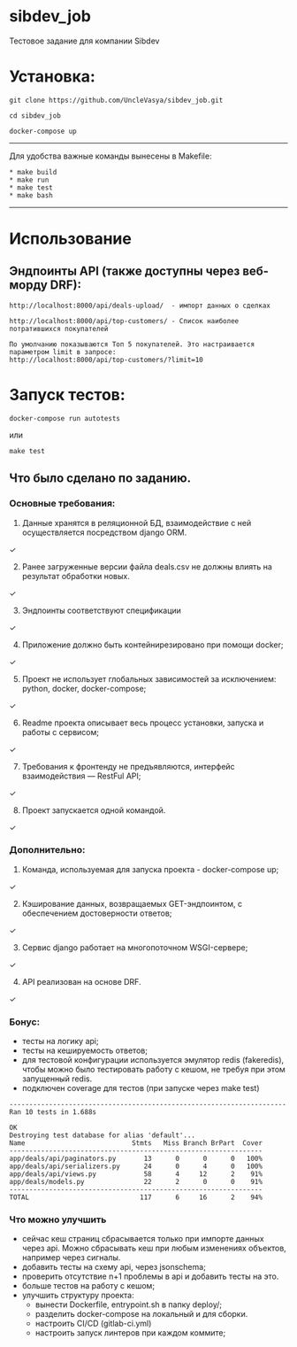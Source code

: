 # sibdev_job
Тестовое задание для компании Sibdev


# Установка:

```
git clone https://github.com/UncleVasya/sibdev_job.git

cd sibdev_job

docker-compose up
```

------------------

Для удобства важные команды вынесены в Makefile:

```
* make build
* make run
* make test
* make bash
```

------------------

# Использование

## Эндпоинты API (также доступны через веб-морду DRF):
```
http://localhost:8000/api/deals-upload/  - импорт данных о сделках

http://localhost:8000/api/top-customers/ - Список наиболее потратившихся покупателей

По умолчанию показываются Топ 5 покупателей. Это настраивается параметром limit в запросе:
http://localhost:8000/api/top-customers/?limit=10
```

# Запуск тестов:

`docker-compose run autotests`

или

`make test`

## Что было сделано по заданию.

### Основные требования:

1. Данные хранятся в реляционной БД, взаимодействие с ней осуществляется посредством django ORM.

✓

2. Ранее загруженные версии файла deals.csv не должны влиять на результат обработки новых.

✓

3. Эндпоинты соответствуют спецификации

✓

4. Приложение должно быть контейнирезировано при помощи docker;

✓

5. Проект не использует глобальных зависимостей за исключением:  python, docker, docker-compose;

✓

6. Readme проекта описывает весь процесс установки, запуска и работы с сервисом;

✓

7. Требования к фронтенду не предъявляются, интерфейс взаимодействия — RestFul API;

✓

8. Проект запускается одной командой.

✓

### Дополнительно:

1. Команда, используемая для запуска проекта - docker-compose up;

✓

2. Кэширование данных, возвращаемых GET-эндпоинтом, с обеспечением достоверности ответов;

✓

3. Сервис django работает на многопоточном WSGI-сервере;

✓

4. API реализован на основе  DRF.

✓
    
### Бонус:
- тесты на логику api;
- тесты на кешируемость ответов;
- для тестовой конфигурации используется эмулятор redis (fakeredis), чтобы можно было тестировать работу с кешом, не требуя при этом запущенный redis.
- подключен coverage для тестов (при запуске через make test)

```
----------------------------------------------------------------------
Ran 10 tests in 1.688s

OK
Destroying test database for alias 'default'...
Name                           Stmts   Miss Branch BrPart  Cover
----------------------------------------------------------------
app/deals/api/paginators.py       13      0      0      0   100%
app/deals/api/serializers.py      24      0      4      0   100%
app/deals/api/views.py            58      4     12      2    91%
app/deals/models.py               22      2      0      0    91%
----------------------------------------------------------------
TOTAL                            117      6     16      2    94%
```

### Что можно улучшить
- сейчас кеш страниц сбрасывается только при импорте данных через api. Можно сбрасывать кеш при любым изменениях объектов, например через сигналы.
- добавить тесты на схему api, через jsonschema;
- проверить отсутствие n+1 проблемы в api и добавить тесты на это.
- больше тестов на работу с кешом;
- улучшить структуру проекта:
    - вынести Dockerfile, entrypoint.sh в папку deploy/;
    - разделить docker-compose на локальный и для сборки.
    - настроить CI/CD (gitlab-ci.yml)
    - настроить запуск линтеров при каждом коммите;